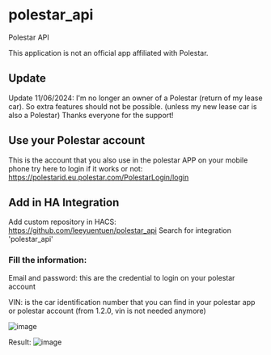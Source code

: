 # polestar_api
Polestar API

This application is not an official app affiliated with Polestar.


## Update
Update 11/06/2024: I'm no longer an owner of a Polestar (return of my lease car). So extra features should not be possible. (unless my new lease car is also a Polestar) Thanks everyone for the support!


## Use your Polestar account
This is the account that you also use in the polestar APP on your mobile phone
try here to login if it works or not:
https://polestarid.eu.polestar.com/PolestarLogin/login


## Add in HA Integration
Add custom repository in HACS: https://github.com/leeyuentuen/polestar_api
Search for integration 'polestar_api'

### Fill the information:

Email and password: this are the credential to login on your polestar account

VIN: is the car identification number that you can find in your polestar app or polestar account (from 1.2.0, vin is not needed anymore)


![image](https://github.com/leeyuentuen/polestar_api/assets/1487966/30645415-ce93-4c73-ad60-6cbff78e691a)

Result:
![image](https://github.com/leeyuentuen/polestar_api/assets/1487966/fe8d08d8-9d0d-424c-a7a8-ce702679a567)
